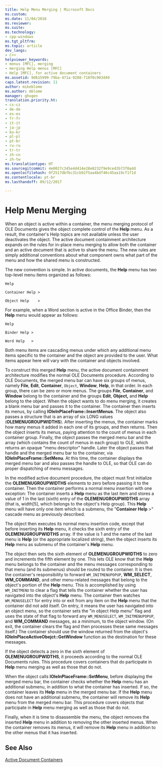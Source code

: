 ```yaml
---
title: Help Menu Merging | Microsoft Docs
ms.custom: 
ms.date: 11/04/2016
ms.reviewer: 
ms.suite: 
ms.technology:
- cpp-windows
ms.tgt_pltfrm: 
ms.topic: article
dev_langs:
- C++
helpviewer_keywords:
- menus [MFC], merging
- merging Help menus [MFC]
- Help [MFC], for active document containers
ms.assetid: 9d615999-79ba-471a-9288-718f0c903d49
caps.latest.revision: 11
author: mikeblome
ms.author: mblome
manager: ghogen
translation.priority.ht:
- cs-cz
- de-de
- es-es
- fr-fr
- it-it
- ja-jp
- ko-kr
- pl-pl
- pt-br
- ru-ru
- tr-tr
- zh-cn
- zh-tw
ms.translationtype: HT
ms.sourcegitcommit: 4e0027c345e4d414e28e8232f9e9ced2b73f0add
ms.openlocfilehash: 0f2517dbfbc31cb92f5aa4bdf46c45aa19cf1f1d
ms.contentlocale: pt-br
ms.lasthandoff: 09/12/2017

---
```

# <a name="help-menu-merging"></a>Help Menu Merging
When an object is active within a container, the menu merging protocol of OLE Documents gives the object complete control of the **Help** menu. As a result, the container's Help topics are not available unless the user deactivates the object. The active document containment architecture expands on the rules for in-place menu merging to allow both the container and an active document that is active to share the menu. The new rules are simply additional conventions about what component owns what part of the menu and how the shared menu is constructed.  
  
 The new convention is simple. In active documents, the **Help** menu has two top-level menu items organized as follows:  
  
 `Help`  
  
 `Container Help >`  
  
 `Object Help    >`  
  
 For example, when a Word section is active in the Office Binder, then the **Help** menu would appear as follows:  
  
 `Help`  
  
 `Binder Help >`  
  
 `Word Help   >`  
  
 Both menu items are cascading menus under which any additional menu items specific to the container and the object are provided to the user. What items appear here will vary with the container and objects involved.  
  
 To construct this merged **Help** menu, the active document containment architecture modifies the normal OLE Documents procedure. According to OLE Documents, the merged menu bar can have six groups of menus, namely **File**, **Edit**, **Container**, `Object`, **Window**, **Help**, in that order. In each group, there can be zero or more menus. The groups **File**, **Container**, and **Window** belong to the container and the groups **Edit**, **Object,** and **Help** belong to the object. When the object wants to do menu merging, it creates a blank menu bar and passes it to the container. The container then inserts its menus, by calling **IOleInPlaceFrame::InsertMenus**. The object also passes a structure that is an array of six LONG values (**OLEMENUGROUPWIDTHS**). After inserting the menus, the container marks how many menus it added in each one of its groups, and then returns. Then the object inserts its menus, paying attention to the count of menus in each container group. Finally, the object passes the merged menu bar and the array (which contains the count of menus in each group) to OLE, which returns an opaque "menu descriptor" handle. Later the object passes that handle and the merged menu bar to the container, via **IOleInPlaceFrame::SetMenu**. At this time, the container displays the merged menu bar and also passes the handle to OLE, so that OLE can do proper dispatching of menu messages.  
  
 In the modified active document procedure, the object must first initialize the **OLEMENUGROUPWIDTHS** elements to zero before passing it to the container. Then the container performs a normal menu insertion with one exception: The container inserts a **Help** menu as the last item and stores a value of 1 in the last (sixth) entry of the **OLEMENUGROUPWIDTHS** array (that is, width[5], which belongs to the object's Help group). This **Help** menu will have only one item which is a submenu, the "**Container Help** >" cascade menu as previously described.  
  
 The object then executes its normal menu insertion code, except that before inserting its **Help** menu, it checks the sixth entry of the **OLEMENUGROUPWIDTHS** array. If the value is 1 and the name of the last menu is **Help** (or the appropriate localized string), then the object inserts its **Help** menu as submenu of the container's **Help** menu.  
  
 The object then sets the sixth element of **OLEMENUGROUPWIDTHS** to zero and increments the fifth element by one. This lets OLE know that the **Help** menu belongs to the container and the menu messages corresponding to that menu (and its submenus) should be routed to the container. It is then the container's responsibility to forward `WM_INITMENUPOPUP`, **WM_SELECT**, **WM_COMMAND**, and other menu-related messages that belong to the object's portion of the **Help** menu. This is accomplished by using `WM_INITMENU` to clear a flag that tells the container whether the user has navigated into the object's **Help** menu. The container then watches `WM_MENUSELECT` for entry into or exit from any item on the **Help** menu that the container did not add itself. On entry, it means the user has navigated into an object menu, so the container sets the "in object Help menu" flag and uses the state of that flag to forward any `WM_MENUSELECT`, `WM_INITMENUPOPUP`, and **WM_COMMAND** messages, as a minimum, to the object window. (On exit, the container clears the flag and then processes these same messages itself.) The container should use the window returned from the object's **IOleInPlaceActiveObejct::GetWindow** function as the destination for these messages.  
  
 If the object detects a zero in the sixth element of **OLEMENUGROUPWIDTHS**, it proceeds according to the normal OLE Documents rules. This procedure covers containers that do participate in **Help** menu merging as well as those that do not.  
  
 When the object calls **IOleInPlaceFrame::SetMenu**, before displaying the merged menu bar, the container checks whether the **Help** menu has an additional submenu, in addition to what the container has inserted. If so, the container leaves its **Help** menu in the merged menu bar. If the **Help** menu does not have an additional submenu, the container will remove its **Help** menu from the merged menu bar. This procedure covers objects that participate in **Help** menu merging as well as those that do not.  
  
 Finally, when it is time to disassemble the menu, the object removes the inserted **Help** menu in addition to removing the other inserted menus. When the container removes its menus, it will remove its **Help** menu in addition to the other menus that it has inserted.  
  
## <a name="see-also"></a>See Also  
 [Active Document Containers](../mfc/active-document-containers.md)


